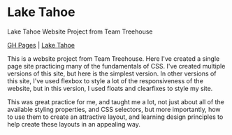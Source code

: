 # Lake Tahoe
Lake Tahoe Website Project from Team Treehouse

[GH Pages](http://dgray0229.github.io/lake_tahoe/) | [Lake Tahoe](http://laketahoe.devingrayllc.com)

This is a website project from Team Treehouse. Here I've created a single page site practicing many of the fundamentals of CSS. I've created multiple versions of this site, but here is the simplest version. In other versions of this site, I've used flexbox to style a lot of the responsiveness of the website, but in this version, I used floats and clearfixes to style my site. 

This was great practice for me, and taught me a lot, not just about all of the available styling properties, and CSS selectors, but more importantly, how to use them to create an attractive layout, and learning design principles to help create these layouts in an appealing way.

